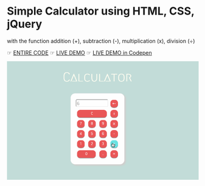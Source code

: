 # Simple Calculator using HTML, CSS, jQuery
with the function addition (+), subtraction (-), multiplication (x), division (÷)

☞ [ENTIRE CODE](/docs/index.html)
☞ [LIVE DEMO](https://hoksea.github.io/Simple-Calculator-using-jQuery/)
☞ [LIVE DEMO in Codepen](https://codepen.io/hoksea/full/brdvPp) 

![demo](cal_demo.gif)
